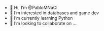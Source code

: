 - 👋 Hi, I’m @PabloMNaCl
- 👀 I’m interested in databases and game dev
- 🌱 I’m currently learning Python
- 💞️ I’m looking to collaborate on ...


<!---
PabloMNaCl/PabloMNaCl is a ✨ special ✨ repository because its `README.md` (this file) appears on your GitHub profile.
You can click the Preview link to take a look at your changes.
--->
